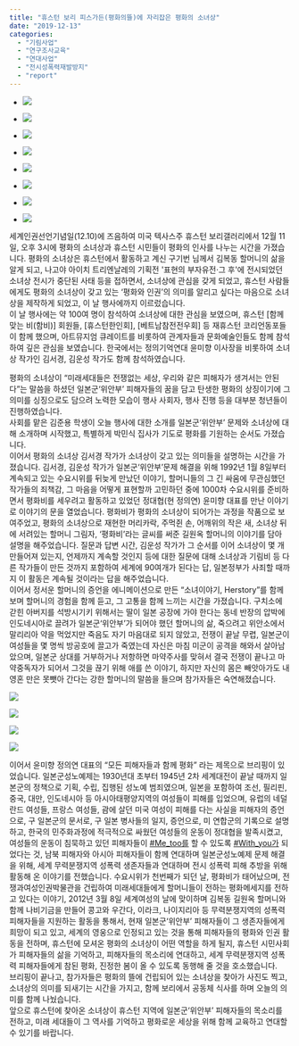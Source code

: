 ```yaml
---
title: "휴스턴 보리 피스가든(평화의뜰)에 자리잡은 평화의 소녀상"
date: "2019-12-13"
categories: 
  - "기림사업"
  - "연구조사교육"
  - "연대사업"
  - "전시성폭력재발방지"
  - "report"
---
```


- ![](http://womenandwar.net/kr/wp-content/uploads/2019/12/IMG_8872-1024x768.jpg)
    
- ![](http://womenandwar.net/kr/wp-content/uploads/2019/12/80540029_2851715398192788_8977390850266890240_n.jpg)
    
- ![](http://womenandwar.net/kr/wp-content/uploads/2019/12/IMG_8869-1024x768.jpg)
    
- ![](http://womenandwar.net/kr/wp-content/uploads/2019/12/IMG_8861-1024x768.jpg)
    
- ![](http://womenandwar.net/kr/wp-content/uploads/2019/12/IMG_8877-1024x768.jpg)
    
- ![](http://womenandwar.net/kr/wp-content/uploads/2019/12/IMG_8890-1024x768.jpg)
    
- ![](http://womenandwar.net/kr/wp-content/uploads/2019/12/IMG_8854-1024x768.jpg)
    
- ![](http://womenandwar.net/kr/wp-content/uploads/2019/12/IMG_8874-1024x768.jpg)
    

세계인권선언기념일(12.10)에 즈음하여 미국 텍사스주 휴스턴 보리갤러리에서 12월 11일, 오후 3시에 평화의 소녀상과 휴스턴 시민들이 평화의 인사를 나누는 시간을 가졌습니다. 평화의 소녀상은 휴스턴에서 활동하고 계신 구기번 님께서 김복동 할머니의 삶을 알게 되고, 나고야 아이치 트리엔날레의 기획전 '표현의 부자유전·그 후'에 전시되었던 소녀상 전시가 중단된 사태 등을 접하면서, 소녀상에 관심을 갖게 되었고, 휴스턴 사람들에게도 평화의 소녀상이 갖고 있는 ‘평화와 인권’의 의미를 알리고 싶다는 마음으로 소녀상을 제작하게 되었고, 이 날 행사에까지 이르렀습니다.  
이 날 행사에는 약 100여 명이 참석하여 소녀상에 대한 관심을 보였으며, 휴스턴 \[함께 맞는 비(함비)\] 회원들, \[휴스턴한인회\], \[베트남참전전우회\] 등 재휴스턴 코리언동포들이 함께 했으며, 아트뮤지엄 큐레이트를 비롯하여 관계자들과 문화예술인들도 함께 참석하여 깊은 관심을 보였습니다. 한국에서는 정의기억연대 윤미향 이사장을 비롯하여 소녀상 작가인 김서경, 김운성 작가도 함께 참석하였습니다.

평화의 소녀상이 “미래세대들은 전쟁없는 세상, 우리와 같은 피해자가 생겨서는 안된다”는 말씀을 하셨던 일본군‘위안부’ 피해자들의 꿈을 담고 탄생한 평화의 상징이기에 그 의미를 싱징으로도 담으려 노력한 모습이 행사 사회자, 행사 진행 등을 대부분 청년들이 진행하였습니다.  
사회를 맡은 김준용 학생이 오늘 행사에 대한 소개를 일본군‘위안부’ 문제와 소녀상에 대해 소개하며 시작했고, 특별하게 박민식 집사가 기도로 평화를 기원하는 순서도 가졌습니다.  
이어서 평화의 소녀상 김서경 작가가 소녀상이 갖고 있는 의미들을 설명하는 시간을 가졌습니다. 김서경, 김운성 작가가 일본군‘위안부’문제 해결을 위해 1992년 1월 8일부터 계속되고 있는 수요시위를 뒤늦게 만났던 이야기, 할머니들의 그 긴 싸움에 무관심했던 작가들의 죄책감, 그 마음을 어떻게 표현할까 고민하던 중에 1000차 수요시위를 준비하면서 평화비를 세우려고 활동하고 있었던 정대협(현 정의연) 윤미향 대표를 만난 이야기로 이야기의 문을 열었습니다. 평화비가 평화의 소녀상이 되어가는 과정을 작품으로 보여주었고, 평화의 소녀상으로 재현한 머리카락, 주먹쥔 손, 어깨위의 작은 새, 소녀상 뒤에 서려있는 할머니 그림자, ‘평화비’라는 글씨를 써준 길원옥 할머니의 이야기를 담아 설명을 해주었습니다. 질문과 답변 시간, 김운성 작가가 그 순서를 이어 소녀상이 몇 개 만들어져 있는지, 언제까지 계속할 것인지 등에 대한 질문에 대해 소녀상과 기림비 등 다른 작가들이 만든 것까지 포함하여 세계에 90여개가 된다는 답, 일본정부가 사죄할 때까지 이 활동은 계속될 것이라는 답을 해주었습니다.  
이어서 정서운 할머니의 증언을 에니메이션으로 만든 “소녀이야기, Herstory”를 함께 보며 할머니의 경험을 함께 듣고, 그 고통을 함께 느끼는 시간을 가졌습니다. 구치소에 갇힌 아버지를 석방시기키 위해서는 딸이 일본 공장에 가야 한다는 동네 반장의 압박에 인도네시아로 끌려가 일본군‘위안부’가 되어야 했던 할머니의 삶, 죽으려고 위안소에서 말리리아 약을 먹었지만 죽음도 자기 마음대로 되지 않았고, 전쟁이 끝날 무렵, 일본군이 여성들을 몇 명씩 방공호에 끌고가 죽였는데 자신은 마침 미군이 공격을 해와서 살아남았으며, 일본군 상대를 거부하거나 저항하면 마약주사를 맞혀서 결국 전쟁이 끝나고 마약중독자가 되어서 그것을 끊기 위해 애를 쓴 이야기, 하지만 자신의 몸은 빼앗아가도 내 영혼 만은 못뺏아 간다는 강한 할머니의 말씀을 들으며 참가자들은 숙연해졌습니다.

![](http://womenandwar.net/kr/wp-content/uploads/2019/12/78964865_2851734291524232_3787535047624491008_o-768x1024.jpg)

![](http://womenandwar.net/kr/wp-content/uploads/2019/12/79722552_2851734444857550_9188765359342092288_o-1024x768.jpg)

![](http://womenandwar.net/kr/wp-content/uploads/2019/12/79012814_2851734324857562_2028879393136312320_o-1-1024x490.jpg)

![](http://womenandwar.net/kr/wp-content/uploads/2019/12/79282633_2851717568192571_7447787382222356480_o-768x1024.jpg)

  
이어서 윤미향 정의연 대표의 “모든 피해자들과 함께 평화” 라는 제목으로 브리핑이 있었습니다. 일본군성노예제는 1930년대 초부터 1945년 2차 세계대전이 끝날 때까지 일본군의 정책으로 기획, 수립, 집행된 성노예 범죄였으며, 일본을 포함하여 조선, 필리핀, 중국, 대만, 인도네시아 등 아시아태평양지역의 여성들이 피해를 입었으며, 유럽의 네덜란드 여성들, 프랑스 여성들, 괌에 살던 미국 여성이 피해를 다는 사실을 피해자의 증언으로, 구 일본군의 문서로, 구 일본 병사들의 일지, 증언으로, 미 연합군의 기록으로 설명하고, 한국의 민주화과정에 적극적으로 싸웠던 여성들의 운동이 정대협을 발족시켰고, 여성들의 운동이 침묵하고 있던 피해자들이 [#Me\_too를](https://www.facebook.com/hashtag/me_too%EB%A5%BC?source=feed_text&epa=HASHTAG) 할 수 있도록 [#With\_you가](https://www.facebook.com/hashtag/with_you%EA%B0%80?source=feed_text&epa=HASHTAG) 되었다는 것, 남북 피해자와 아시아 피해자들이 함께 연대하며 일본군성노예제 문제 해결을 위해, 세계 무력분쟁지역 성폭력 생존자들과 연대하며 전시 성폭력 피해 추방을 위해 활동해 온 이야기를 전했습니다. 수요시위가 천번째가 되던 날, 평화비가 태어났으며, 전쟁과여성인권박물관을 건립하여 미래세대들에게 할머니들이 전하는 평화메세지를 전하고 있다는 이야기, 2012년 3월 8일 세계여성의 날에 맞이하며 김복동 길원옥 할머니와 함께 나비기금을 만들어 콩고와 우간다, 이라크, 나이지리아 등 무력분쟁지역의 성폭력 피해자들을 지원하는 활동을 통해서, 현재 일본군‘위안부’ 피해자들이 그 생존자들에게 희망이 되고 있고, 세계의 영웅으로 인정되고 있는 것을 통해 피해자들의 평화와 인권 활동을 전하며, 휴스턴에 모셔온 평화의 소녀상이 어떤 역할을 하게 될지, 휴스턴 시민사회가 피해자들의 삶을 기억하고, 피해자들의 목소리에 연대하고, 세계 무력분쟁지역 성폭력 피해자들에게 참된 평화, 진정한 봄이 올 수 있도록 동행해 줄 것을 호소했습니다.  
브리핑이 끝나고, 참가자들은 평화의 뜰에 건립되어 있는 소녀상을 찾아가 사진도 찍고, 소녀상의 의미를 되새기는 시간을 가지고, 함께 보리에서 공동체 식사를 하며 오늘의 의미를 함께 나눴습니다.  
앞으로 휴스턴에 찾아온 소녀상이 휴스턴 지역에 일본군‘위안부’ 피해자들의 목소리를 전하고, 미래 세대들이 그 역사를 기억하고 평화로운 세상을 위해 함께 교육하고 연대할 수 있기를 바랍니다.

